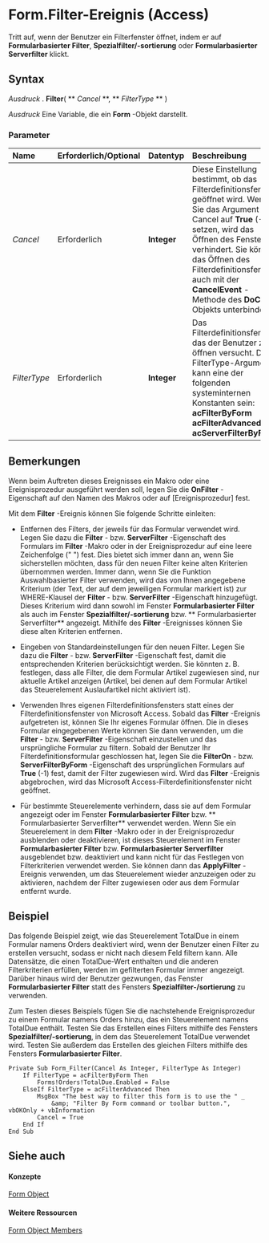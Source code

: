 
# Form.Filter-Ereignis (Access)

Tritt auf, wenn der Benutzer ein Filterfenster öffnet, indem er auf  **Formularbasierter Filter**,  **Spezialfilter/-sortierung** oder **Formularbasierter Serverfilter** klickt.
 


## Syntax

 *Ausdruck*  . **Filter**( ** *Cancel* **, ** *FilterType* ** )
 

 
 *Ausdruck*  Eine Variable, die ein **Form** -Objekt darstellt.
 

 

### Parameter



|**Name**|**Erforderlich/Optional**|**Datentyp**|**Beschreibung**|
|:-----|:-----|:-----|:-----|
| _Cancel_|Erforderlich|**Integer**|Diese Einstellung bestimmt, ob das Filterdefinitionsfenster geöffnet wird. Wenn Sie das Argument Cancel auf  **True** (-1) setzen, wird das Öffnen des Fensters verhindert. Sie können das Öffnen des Filterdefinitionsfensters auch mit der **CancelEvent** -Methode des **DoCmd** -Objekts unterbinden.|
| _FilterType_|Erforderlich|**Integer**| Das Filterdefinitionsfenster, das der Benutzer zu öffnen versucht. Das FilterType-Argument kann eine der folgenden systeminternen Konstanten sein: <BR/>**acFilterByForm** <BR/>**acFilterAdvanced** <BR/>**acServerFilterByForm**|

## Bemerkungen

Wenn beim Auftreten dieses Ereignisses ein Makro oder eine Ereignisprozedur ausgeführt werden soll, legen Sie die  **OnFilter** -Eigenschaft auf den Namen des Makros oder auf [Ereignisprozedur] fest.
 

 
Mit dem  **Filter** -Ereignis können Sie folgende Schritte einleiten:
 

 

- Entfernen des Filters, der jeweils für das Formular verwendet wird. Legen Sie dazu die  **Filter** - bzw. **ServerFilter** -Eigenschaft des Formulars im **Filter** -Makro oder in der Ereignisprozedur auf eine leere Zeichenfolge (" ") fest. Dies bietet sich immer dann an, wenn Sie sicherstellen möchten, dass für den neuen Filter keine alten Kriterien übernommen werden. Immer dann, wenn Sie die Funktion Auswahlbasierter Filter verwenden, wird das von Ihnen angegebene Kriterium (der Text, der auf dem jeweiligen Formular markiert ist) zur WHERE-Klausel der **Filter** - bzw. **ServerFilter** -Eigenschaft hinzugefügt. Dieses Kriterium wird dann sowohl im Fenster **Formularbasierter Filter** als auch im Fenster **Spezialfilter/-sortierung** bzw. ** Formularbasierter Serverfilter** angezeigt. Mithilfe des **Filter** -Ereignisses können Sie diese alten Kriterien entfernen.
    
 
- Eingeben von Standardeinstellungen für den neuen Filter. Legen Sie dazu die  **Filter** - bzw. **ServerFilter** -Eigenschaft fest, damit die entsprechenden Kriterien berücksichtigt werden. Sie könnten z. B. festlegen, dass alle Filter, die dem Formular Artikel zugewiesen sind, nur aktuelle Artikel anzeigen (Artikel, bei denen auf dem Formular Artikel das Steuerelement Auslaufartikel nicht aktiviert ist).
    
 
- Verwenden Ihres eigenen Filterdefinitionsfensters statt eines der Filterdefinitionsfenster von Microsoft Access. Sobald das  **Filter** -Ereignis aufgetreten ist, können Sie Ihr eigenes Formular öffnen. Die in dieses Formular eingegebenen Werte können Sie dann verwenden, um die **Filter** - bzw. **ServerFilter** -Eigenschaft einzustellen und das ursprüngliche Formular zu filtern. Sobald der Benutzer Ihr Filterdefinitionsformular geschlossen hat, legen Sie die **FilterOn** - bzw. **ServerFilterByForm** -Eigenschaft des ursprünglichen Formulars auf **True** (-1) fest, damit der Filter zugewiesen wird. Wird das **Filter** -Ereignis abgebrochen, wird das Microsoft Access-Filterdefinitionsfenster nicht geöffnet.
    
 
- Für bestimmte Steuerelemente verhindern, dass sie auf dem Formular angezeigt oder im Fenster  **Formularbasierter Filter** bzw. ** Formularbasierter Serverfilter** verwendet werden. Wenn Sie ein Steuerelement in dem **Filter** -Makro oder in der Ereignisprozedur ausblenden oder deaktivieren, ist dieses Steuerelement im Fenster **Formularbasierter Filter** bzw. **Formularbasierter Serverfilter** ausgeblendet bzw. deaktiviert und kann nicht für das Festlegen von Filterkriterien verwendet werden. Sie können dann das **ApplyFilter** -Ereignis verwenden, um das Steuerelement wieder anzuzeigen oder zu aktivieren, nachdem der Filter zugewiesen oder aus dem Formular entfernt wurde.
    
 

## Beispiel

Das folgende Beispiel zeigt, wie das Steuerelement TotalDue in einem Formular namens Orders deaktiviert wird, wenn der Benutzer einen Filter zu erstellen versucht, sodass er nicht nach diesem Feld filtern kann. Alle Datensätze, die einen TotalDue-Wert enthalten und die anderen Filterkriterien erfüllen, werden im gefilterten Formular immer angezeigt. Darüber hinaus wird der Benutzer gezwungen, das Fenster  **Formularbasierter Filter** statt des Fensters **Spezialfilter-/sortierung** zu verwenden.
 

 
Zum Testen dieses Beispiels fügen Sie die nachstehende Ereignisprozedur zu einem Formular namens Orders hinzu, das ein Steuerelement namens TotalDue enthält. Testen Sie das Erstellen eines Filters mithilfe des Fensters  **Spezialfilter/-sortierung**, in dem das Steuerelement TotalDue verwendet wird. Testen Sie außerdem das Erstellen des gleichen Filters mithilfe des Fensters  **Formularbasierter Filter**.
 

 



```
Private Sub Form_Filter(Cancel As Integer, FilterType As Integer) 
    If FilterType = acFilterByForm Then 
        Forms!Orders!TotalDue.Enabled = False 
    ElseIf FilterType = acFilterAdvanced Then 
        MsgBox "The best way to filter this form is to use the " _ 
            &amp; "Filter By Form command or toolbar button.", vbOKOnly + vbInformation 
        Cancel = True 
    End If 
End Sub 

```


## Siehe auch


#### Konzepte


 
 [Form Object](72ef9219-142b-b690-b696-3eba9a5d4522.md)
#### Weitere Ressourcen


 
 [Form Object Members](e1976b58-28ca-8f76-cdf3-6732cb06ce6c.md)